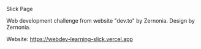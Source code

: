 Slick Page

Web development challenge from website "dev.to" by Zernonia. Design by Zernonia.

Website:
https://webdev-learning-slick.vercel.app
